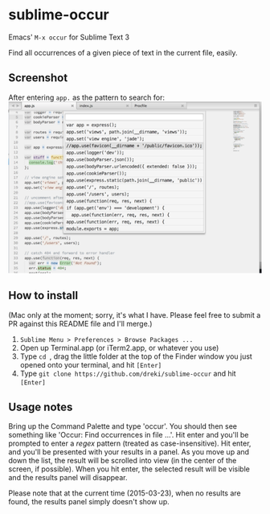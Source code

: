 # sublime-occur

Emacs' `M-x occur` for Sublime Text 3

Find all occurrences of a given piece of text in the current file, easily.

## Screenshot

After entering `app.` as the pattern to search for:
![screenshot](screenshot.png)

## How to install

(Mac only at the moment; sorry, it's what I have. Please feel free to submit a PR against this README file and I'll merge.)

1. `Sublime Menu > Preferences > Browse Packages ...`
2. Open up Terminal.app (or iTerm2.app, or whatever you use)
3. Type `cd `, drag the little folder at the top of the Finder window you just opened onto your terminal, and hit `[Enter]`
4. Type `git clone https://github.com/dreki/sublime-occur` and hit `[Enter]`

## Usage notes

Bring up the Command Palette and type 'occur'. You should then see something like 'Occur: Find occurrences in file ...'. Hit enter and you'll be prompted to enter a *regex* pattern (treated as case-insensitive). Hit enter, and you'll be presented with your results in a panel. As you move up and down the list, the result will be scrolled into view (in the center of the screen, if possible). When you hit enter, the selected result will be visible and the results panel will disappear.

Please note that at the current time (2015-03-23), when no results are found, the results panel simply doesn't show up.
